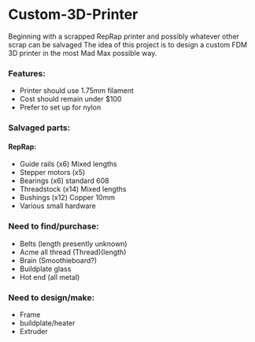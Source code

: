 # Custom-3D-Printer

Beginning with a scrapped RepRap printer and possibly whatever other scrap can be salvaged The idea of this project is to design a custom FDM 3D printer in the most Mad Max possible way.
	
### Features:
 - Printer should use 1.75mm filament
 - Cost should remain under $100 
 - Prefer to set up for nylon
 
### Salvaged parts:
#### RepRap:
 - Guide rails (x6) Mixed lengths
 - Stepper motors (x5) 
 - Bearings (x6) standard 608
 - Threadstock (x14) Mixed lengths
 - Bushings (x12) Copper 10mm
 - Various small hardware
	
### Need to find/purchase:
- Belts (length presently unknown)
- Acme all thread (Thread)(length)
- Brain (Smoothieboard?)
- Buildplate glass
- Hot end (all metal)
	
### Need to design/make:
- Frame
- buildplate/heater
- Extruder

